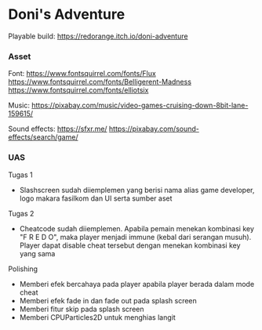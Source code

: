# Doni's Adventure

Playable build: https://redorange.itch.io/doni-adventure

### Asset
Font:
https://www.fontsquirrel.com/fonts/Flux
https://www.fontsquirrel.com/fonts/Belligerent-Madness
https://www.fontsquirrel.com/fonts/elliotsix

Music:
https://pixabay.com/music/video-games-cruising-down-8bit-lane-159615/

Sound effects:
https://sfxr.me/
https://pixabay.com/sound-effects/search/game/

### UAS
Tugas 1
- Slashscreen sudah diiemplemen yang berisi nama alias game developer, logo makara fasilkom dan UI serta sumber aset

Tugas 2
- Cheatcode sudah diiemplemen. Apabila pemain menekan kombinasi key "F R E D O", maka player menjadi immune (kebal dari serangan musuh). Player dapat disable cheat tersebut dengan menekan kombinasi key yang sama

Polishing
- Memberi efek bercahaya pada player apabila player berada dalam mode cheat
- Memberi efek fade in dan fade out pada splash screen
- Memberi fitur skip pada splash screen
- Memberi CPUParticles2D untuk menghias langit
